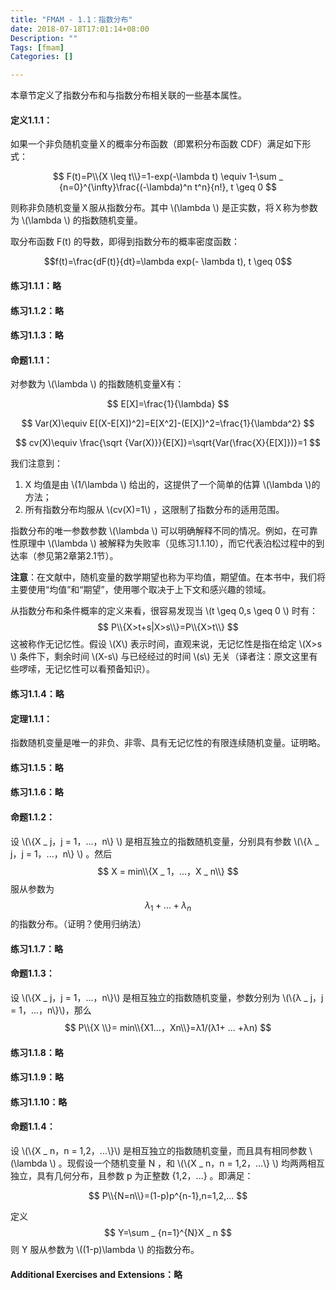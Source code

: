 ```yaml
---
title: "FMAM - 1.1：指数分布"
date: 2018-07-18T17:01:14+08:00
Description: ""
Tags: [fmam]
Categories: []

---
```


本章节定义了指数分布和与指数分布相关联的一些基本属性。

#### 定义1.1.1：

如果一个非负随机变量Ｘ的概率分布函数（即累积分布函数 CDF）满足如下形式：

$$
F(t)=P\\{X \leq t\\}=1-exp(-\lambda t) \equiv 1-\sum _ {n=0}^{\infty}\frac{(-\lambda)^n t^n}{n!}, t \geq 0
$$

则称非负随机变量Ｘ服从指数分布。其中 \\(\lambda \\) 是正实数，将Ｘ称为参数为 \\(\lambda \\) 的指数随机变量。

取分布函数 F(t) 的导数，即得到指数分布的概率密度函数：

$$f(t)=\frac{dF(t)}{dt}=\lambda exp(- \lambda t), t \geq 0$$

#### 练习1.1.1：略

#### 练习1.1.2：略

#### 练习1.1.3：略

#### 命题1.1.1：

对参数为 \\(\lambda \\) 的指数随机变量X有：

$$
E[X]=\frac{1}{\lambda}
$$

$$
Var(X)\equiv E[(X-E[X])^2]=E[X^2]-(E[X])^2=\frac{1}{\lambda^2}
$$

$$
cv(X)\equiv \frac{\sqrt {Var(X)}}{E[X]}=\sqrt{Var(\frac{X}{E[X]})}=1
$$

我们注意到：

1. X 均值是由 \\(1/\lambda \\) 给出的，这提供了一个简单的估算 \\(\lambda \\)的方法；
2. 所有指数分布均服从 \\(cv(X)=1\\) ，这限制了指数分布的适用范围。

指数分布的唯一参数参数 \\(\lambda \\) 可以明确解释不同的情况。例如，在可靠性原理中 \\(\lambda \\) 被解释为失败率（见练习1.1.10），而它代表泊松过程中的到达率（参见第2章第2.1节）。

**注意**：在文献中，随机变量的数学期望也称为平均值，期望值。在本书中，我们将主要使用“均值”和“期望”，使用哪个取决于上下文和感兴趣的领域。

从指数分布和条件概率的定义来看，很容易发现当 \\(t \geq 0,s \geq 0 \\) 时有：
$$
P\\{X>t+s|X>s\\}=P\\{X>t\\}
$$
这被称作无记忆性。假设 \\(X\\) 表示时间，直观来说，无记忆性是指在给定 \\(X>s \\) 条件下，剩余时间 \\(X-s\\) 与已经经过的时间 \\(s\\) 无关（译者注：原文这里有些啰嗦，无记忆性可以看预备知识）。

#### 练习1.1.4：略

#### 定理1.1.1：

指数随机变量是唯一的非负、非零、具有无记忆性的有限连续随机变量。证明略。

#### 练习1.1.5：略

#### 练习1.1.6：略

#### 命题1.1.2：

设 \\(\\{X _ j，j = 1，...，n\\} \\) 是相互独立的指数随机变量，分别具有参数 \\(\\{λ _ j，j = 1，...，n\\} \\) 。然后 
$$
X = min\\{X _ 1，...，X _ n\\}
$$
服从参数为
$$
\lambda _ 1+...+\lambda _ n
$$
的指数分布。（证明？使用归纳法）

#### 练习1.1.7：略

#### 命题1.1.3：

设 \\(\\{X _ j，j = 1，...，n\\}\\) 是相互独立的指数随机变量，参数分别为 \\(\\{λ _ j，j = 1，...，n\\}\\)，那么 
$$
P\\{X \\}= min\\{X1...，Xn\\}=λ1/(λ1+ ... +λn)
$$

#### 练习1.1.8：略

#### 练习1.1.9：略

#### 练习1.1.10：略

#### 命题1.1.4：

设 \\(\\{X _ n，n = 1,2，...\\}\\) 是相互独立的指数随机变量，而且具有相同参数 \\(\lambda \\) 。现假设一个随机变量 N ，和 \\(\\{X _ n，n = 1,2，...\\} \\) 均两两相互独立，具有几何分布，且参数 p 为正整数 {1,2，...} 。即满足：

$$
P\\{N=n\\}=(1-p)p^{n-1},n=1,2,...
$$

定义
$$
Y=\sum _ {n=1}^{N}X _ n
$$
则 Y 服从参数为 \\((1-p)\lambda \\) 的指数分布。

#### Additional Exercises and Extensions：略


